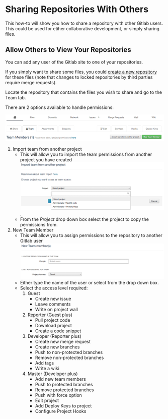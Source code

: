 # Sharing Repositories With Others

This how-to will show you how to share a repository with other Gitlab users. This could be used for etiher collaborative
development, or simply sharing files.

## Allow Others to View Your Repositories

You can add any user of the Gitlab site to one of your repositories.

If you simply want to share some files, you could [create a new repository](./creating-repositories.md) for these files
(note that changes to locked repositories by third parties require merge requests).

Locate the repository that contains the files you wish to share and go to the Team tab.

There are 2 options available to handle permissions:

![Team Memberships](_images/gitlab-team-home.png)

1. Import team from another project
    * This will allow you to import the team permissions from another project you have created
    ![Team Memberships](_images/gitlab-team-copypermissions.png).
    * From the *Project* drop down box select the project to copy the permissions from.
2. New Team Member
    * This will allow you to assign permissions to the repository to another Gitlab user
    ![Team Memberships](_images/gitlab-team-newuser.png)
    * Either type the name of the user or select from the drop down box.
    * Select the access level required:
        1. Guest
            * Create new issue
            * Leave comments
            * Write on project wall
        2. Reporter (Guest plus)
            * Pull project code
            * Download project
            * Create a code snippet
        3. Developer (Reporter plus)
            * Create new merge request
            * Create new branches
            * Push to non-protected branches
            * Remove non-protected branches
            * Add tags
            * Write a wiki
        4. Master (Developer plus)
            * Add new team members
            * Push to protected branches
            * Remove protected branches
            * Push with force option
            * Edit project
            * Add Deploy Keys to project
            * Configure Project Hooks


